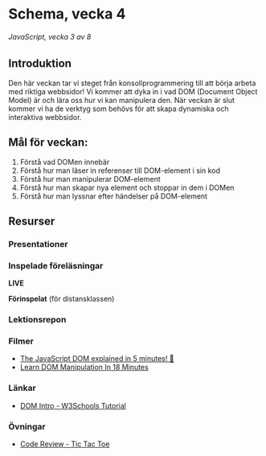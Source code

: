 # Schema, vecka 4
###### JavaScript, vecka 3 av 8

## Introduktion

Den här veckan tar vi steget från konsollprogrammering till att börja arbeta med riktiga webbsidor! Vi kommer att dyka in i vad DOM (Document Object Model) är och lära oss hur vi kan manipulera den. När veckan är slut kommer vi ha de verktyg som behövs för att skapa dynamiska och interaktiva webbsidor.


## Mål för veckan:

1. Förstå vad DOMen innebär
2. Förstå hur man läser in referenser till DOM-element i sin kod
3. Förstå hur man manipulerar DOM-element
4. Förstå hur man skapar nya element och stoppar in dem i DOMen
5. Förstå hur man lyssnar efter händelser på DOM-element


## Resurser

### Presentationer




### Inspelade föreläsningar

**LIVE**

**Förinspelat** (för distansklassen)

### Lektionsrepon



### Filmer

* [The JavaScript DOM explained in 5 minutes! 🌳](https://www.youtube.com/watch?v=NO5kUNxGIu0)
* [Learn DOM Manipulation In 18 Minutes](https://www.youtube.com/watch?v=y17RuWkWdn8&t=509s)


### Länkar

* [DOM Intro - W3Schools Tutorial](https://www.w3schools.com/js/js_htmldom.asp)


### Övningar 

* [Code Review - Tic Tac Toe](https://github.com/fu-javascript-fe24/code-review-tic-tac-toe)






